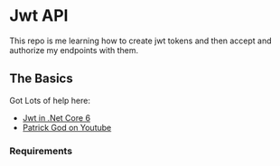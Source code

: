 # Jwt API

This repo is me learning how to create jwt tokens and then accept and authorize my endpoints with them.

## The Basics
Got Lots of help here:

* [Jwt in .Net Core 6](https://marketplace.visualstudio.com/items?itemName=ms-python.python)
* [Patrick God on Youtube](https://www.youtube.com/@PatrickGod/videos)

### Requirements
